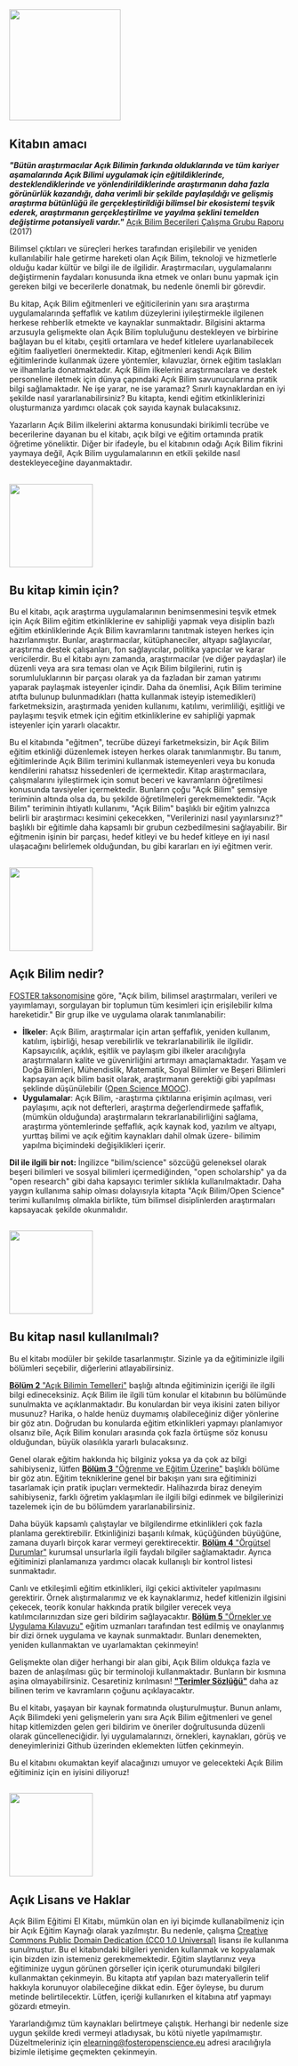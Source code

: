 ## <img src="/Images/Icons/book.png" width="200" height="200" />

## Kitabın amacı 

_**"Bütün araştırmacılar Açık Bilimin farkında olduklarında ve tüm kariyer aşamalarında Açık Bilimi uygulamak için eğitildiklerinde, desteklendiklerinde ve yönlendirildiklerinde araştırmanın daha fazla görünürlük kazandığı, daha verimli bir şekilde paylaşıldığı ve gelişmiş araştırma bütünlüğü ile gerçekleştirildiği bilimsel bir ekosistemi teşvik ederek, araştırmanın gerçekleştirilme ve yayılma şeklini temelden değiştirme potansiyeli vardır."**_ [Açık Bilim Becerileri Çalışma Grubu Raporu](https://ec.europa.eu/research/openscience/pdf/os_skills_wgreport_final.pdf#view=fit&pagemode=none) \(2017\)

Bilimsel çıktıları ve süreçleri herkes tarafından erişilebilir ve yeniden kullanılabilir hale getirme hareketi olan Açık Bilim, teknoloji ve hizmetlerle olduğu kadar kültür ve bilgi ile de ilgilidir. Araştırmacıları, uygulamalarını değiştirmenin faydaları konusunda ikna etmek ve onları bunu yapmak için gereken bilgi ve becerilerle donatmak, bu nedenle önemli bir görevdir.

Bu kitap, Açık Bilim eğitmenleri ve eğiticilerinin yanı sıra araştırma uygulamalarında şeffaflık ve katılım düzeylerini iyileştirmekle ilgilenen herkese rehberlik etmekte ve kaynaklar sunmaktadır. Bilgisini aktarma arzusuyla gelişmekte olan Açık Bilim topluluğunu destekleyen ve birbirine bağlayan bu el kitabı, çeşitli ortamlara ve hedef kitlelere uyarlanabilecek eğitim faaliyetleri önermektedir. Kitap, eğitmenleri kendi Açık Bilim eğitimlerinde kullanmak üzere yöntemler, kılavuzlar, örnek eğitim taslakları ve ilhamlarla donatmaktadır. Açık Bilim ilkelerini araştırmacılara ve destek personeline iletmek için dünya çapındaki Açık Bilim savunucularına pratik bilgi sağlamaktadır. Ne işe yarar, ne ise yaramaz? Sınırlı kaynaklardan en iyi şekilde nasıl yararlanabilirsiniz? Bu kitapta, kendi eğitim etkinliklerinizi oluşturmanıza yardımcı olacak çok sayıda kaynak bulacaksınız.

Yazarların Açık Bilim ilkelerini aktarma konusundaki birikimli tecrübe ve becerilerine dayanan bu el kitabı, açık bilgi ve eğitim ortamında pratik öğretime yöneliktir. Diğer bir ifadeyle, bu el kitabının odağı Açık Bilim fikrini yaymaya değil, Açık Bilim uygulamalarının en etkili şekilde nasıl destekleyeceğine dayanmaktadır.

## <img src="/Images/Icons/gears.png" width="150" height="150" />

## Bu kitap kimin için?

Bu el kitabı, açık araştırma uygulamalarının benimsenmesini teşvik etmek için Açık Bilim eğitim etkinliklerine ev sahipliği yapmak veya disiplin bazlı eğitim etkinliklerinde Açık Bilim kavramlarını tanıtmak isteyen herkes için hazırlanmıştır. Bunlar, araştırmacılar, kütüphaneciler, altyapı sağlayıcılar, araştırma destek çalışanları, fon sağlayıcılar, politika yapıcılar ve karar vericilerdir. Bu el kitabı aynı zamanda, araştırmacılar (ve diğer paydaşlar) ile düzenli veya ara sıra teması olan ve Açık Bilim bilgilerini, rutin iş sorumluluklarının bir parçası olarak ya da fazladan bir zaman yatırımı yaparak paylaşmak isteyenler içindir. Daha da önemlisi, Açık Bilim terimine atıfta bulunup bulunmadıkları (hatta kullanmak isteyip istemedikleri) farketmeksizin, araştırmada yeniden kullanımı, katılımı, verimliliği, eşitliği ve paylaşımı teşvik etmek için eğitim etkinliklerine ev sahipliği yapmak isteyenler için yararlı olacaktır.

Bu el kitabında "eğitmen", tecrübe düzeyi farketmeksizin, bir Açık Bilim eğitim etkinliği düzenlemek isteyen herkes olarak tanımlanmıştır. Bu tanım, eğitimlerinde Açık Bilim terimini kullanmak istemeyenleri veya bu konuda kendilerini rahatsız hissedenleri de içermektedir. Kitap araştırmacılara, çalışmalarını iyileştirmek için somut beceri ve kavramların öğretilmesi konusunda tavsiyeler içermektedir. Bunların çoğu "Açık Bilim" şemsiye teriminin altında olsa da, bu şekilde öğretilmeleri gerekmemektedir. "Açık Bilim" teriminin ihtiyatlı kullanımı, "Açık Bilim" başlıklı bir eğitim yalnızca belirli bir araştırmacı kesimini çekecekken, "Verilerinizi nasıl yayınlarsınız?" başlıklı bir eğitimle daha kapsamlı bir grubun cezbedilmesini sağlayabilir. Bir eğitmenin işinin bir parçası, hedef kitleyi ve bu hedef kitleye en iyi nasıl ulaşacağını belirlemek olduğundan, bu gibi kararları en iyi eğitmen verir.

## <img src="/Images/Icons/questions.png" width="150" height="150" />

## Açık Bilim nedir?

[FOSTER taksonomisine](https://www.fosteropenscience.eu/taxonomy/term/7) göre, "Açık bilim, bilimsel araştırmaları, verileri ve yayımlamayı, sorgulayan bir toplumun tüm kesimleri için erişilebilir kılma hareketidir." Bir grup ilke ve uygulama olarak tanımlanabilir:

* **İlkeler**: Açık Bilim, araştırmalar için artan şeffaflık, yeniden kullanım, katılım, işbirliği, hesap verebilirlik ve tekrarlanabilirlik ile ilgilidir. Kapsayıcılık, açıklık, eşitlik ve paylaşım gibi ilkeler aracılığıyla araştırmaların kalite ve güvenirliğini artırmayı amaçlamaktadır. Yaşam ve Doğa Bilimleri, Mühendislik, Matematik, Soyal Bilimler ve Beşeri Bilimleri kapsayan açık bilim basit olarak, araştırmanın gerektiği gibi yapılması şeklinde düşünülebilir \([Open Science MOOC](https://opensciencemooc.eu/)\).
* **Uygulamalar**: Açık Bilim, -araştırma çıktılarına erişimin açılması, veri paylaşımı, açık not defterleri, araştırma değerlendirmede şaffaflık, \(mümkün olduğunda\) araştırmaların tekrarlanabilirliğini sağlama, araştırma yöntemlerinde şeffaflık, açık kaynak kod, yazılım ve altyapı, yurttaş bilimi ve açık eğitim kaynakları dahil olmak üzere-  bilimim yapılma biçimindeki değişiklikleri içerir.

**Dil ile ilgili bir not:** İngilizce "bilim/science" sözcüğü geleneksel olarak beşeri bilimleri ve sosyal bilimleri içermediğinden, "open scholarship" ya da "open research" gibi daha kapsayıcı terimler sıklıkla kullanılmaktadır. Daha yaygın kullanıma sahip olması dolayısıyla kitapta "Açık Bilim/Open Science" terimi kullanılmış olmakla birlikte, tüm bilimsel disiplinlerden araştırmaları kapsayacak şekilde okunmalıdır.

## <img src="/Images/Icons/arrow.png" width="150" height="150" />

## Bu kitap nasıl kullanılmalı?

Bu el kitabı modüler bir şekilde tasarlanmıştır. Sizinle ya da eğitiminizle ilgili bölümleri seçebilir, diğerlerini atlayabilirsiniz.

[__Bölüm 2__ "Açık Bilimin Temelleri"](https://github.com/Open-Science-Training-Handbook/-Open-Science-TrainingHandbook_TUR/tree/master/02OpenScienceBasics) başlığı altında eğitiminizin içeriği ile ilgili bilgi edineceksiniz. Açık Bilim ile ilgili tüm konular el kitabının bu bölümünde sunulmakta ve açıklanmaktadır. Bu konulardan bir veya ikisini zaten biliyor musunuz? Harika, o halde henüz duymamış olabileceğiniz diğer yönlerine bir göz atın. Doğrudan bu konularda eğitim etkinlikleri yapmayı planlamıyor olsanız bile, Açık Bilim konuları arasında çok fazla örtüşme söz konusu olduğundan, büyük olasılıkla yararlı bulacaksınız.

Genel olarak eğitim hakkında hiç bilginiz yoksa ya da çok az bilgi sahibiyseniz, lütfen [ __Bölüm 3__ "Öğrenme ve Eğitim Üzerine"](https://github.com/Open-Science-Training-Handbook/-Open-Science-TrainingHandbook_TUR/tree/master/03OnLearningAndTraining) başlıklı bölüme bir göz atın. Eğitim tekniklerine genel bir bakışın yanı sıra eğitiminizi tasarlamak için pratik ipuçları vermektedir. Halihazırda biraz deneyim sahibiyseniz, farklı öğretim yaklaşımları ile ilgili bilgi edinmek ve bilgilerinizi tazelemek için de bu bölümdem yararlanabilirsiniz.

Daha büyük kapsamlı çalıştaylar ve bilgilendirme etkinlikleri çok fazla planlama gerektirebilir. Etkinliğinizi başarılı kılmak, küçüğünden büyüğüne, zamana duyarlı birçok karar vermeyi gerektirecektir. [__Bölüm 4__ "Örgütsel Durumlar"](https://github.com/Open-Science-Training-Handbook/-Open-Science-TrainingHandbook_TUR/tree/master/04OrganizationalAspects) kurumsal unsurlarla ilgili faydalı bilgiler sağlamaktadır. Ayrıca eğitiminizi planlamanıza yardımcı olacak kullanışlı bir kontrol listesi sunmaktadır.

Canlı ve etkileşimli eğitim etkinlikleri, ilgi çekici aktiviteler yapılmasını gerektirir. Örnek alıştırmalarımız ve ek kaynaklarımız, hedef kitlenizin ilgisini çekecek, teorik konular hakkında pratik bilgiler verecek veya katılımcılarınızdan size geri bildirim sağlayacaktır. [__Bölüm 5__ "Örnekler ve Uygulama Kılavuzu"](https://github.com/Open-Science-Training-Handbook/-Open-Science-TrainingHandbook_TUR/tree/master/05ExamplesAndPracticalGuidance) 
eğitim uzmanları tarafından test edilmiş ve onaylanmış bir dizi örnek uygulama ve kaynak sunmaktadır. Bunları denemekten, yeniden kullanmaktan ve uyarlamaktan çekinmeyin! 

Gelişmekte olan diğer herhangi bir alan gibi, Açık Bilim oldukça fazla ve bazen de anlaşılması güç bir terminoloji kullanmaktadır. Bunların bir kısmına aşina olmayabilirsiniz.  Cesaretiniz kırılmasın! [__"Terimler Sözlüğü"__](https://github.com/Open-Science-Training-Handbook/-Open-Science-TrainingHandbook_TUR/tree/master/06Glossary) daha az bilinen terim ve kavramların çoğunu açıklayacaktır.  

Bu el kitabı, yaşayan bir kaynak formatında oluşturulmuştur. Bunun anlamı, Açık Bilimdeki yeni gelişmelerin yanı sıra Açık Bilim eğitmenleri ve genel hitap kitlemizden gelen geri bildirim ve öneriler doğrultusunda düzenli olarak güncelleneciğidir. İyi uygulamalarınızı, örnekleri, kaynakları, görüş ve deneyimlerinizi Github üzerinden eklemekten lütfen çekinmeyin. 

Bu el kitabını okumaktan keyif alacağınızı umuyor ve gelecekteki Açık Bilim eğitiminiz için en iyisini diliyoruz!

## <img src="/Images/Icons/open_licenses.png" width="150" height="150" />

## Açık Lisans ve Haklar

Açık Bilim Eğitimi El Kitabı, mümkün olan en iyi biçimde kullanabilmeniz için bir Açık Eğitim Kaynağı olarak yazılmıştır. Bu nedenle, çalışma [Creative Commons Public Domain Dedication \(CC0 1.0 Universal\)](https://creativecommons.org/publicdomain/zero/1.0/) lisansı ile kullanıma sunulmuştur. Bu el kitabındaki bilgileri yeniden kullanmak ve kopyalamak için bizden izin istemeniz gerekmemektedir. Eğitim slaytlarınız veya eğitiminize uygun görünen görseller için içerik oturumundaki bilgileri kullanmaktan çekinmeyin. Bu kitapta atıf yapılan bazı materyallerin telif hakkıyla korunuyor olabileceğine dikkat edin. Eğer öyleyse, bu durum metinde belirtilecektir. Lütfen, içeriği kullanırken el kitabına atıf yapmayı gözardı etmeyin. 

Yararlandığımız tüm kaynakları belirtmeye çalıştık. Herhangi bir nedenle size uygun şekilde kredi vermeyi atladıysak, bu kötü niyetle yapılmamıştır. Düzeltmeleriniz için [elearning@fosteropenscience.eu](mailto:elearning@fosteropenscience.eu) adresi aracılığıyla bizimle iletişime geçmekten çekinmeyin.

